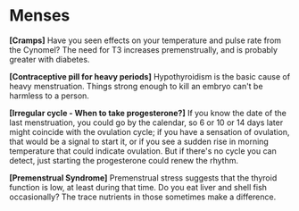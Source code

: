 # Menses

**[Cramps]**
Have you seen effects on your temperature and pulse rate from the Cynomel? The need for T3 increases premenstrually, and is probably greater with diabetes.

**[Contraceptive pill for heavy periods]**
Hypothyroidism is the basic cause of heavy menstruation. Things strong enough to kill an embryo can't be harmless to a person.

**[Irregular cycle - When to take progesterone?]**
If you know the date of the last menstruation, you could go by the calendar, so 6 or 10 or 14 days later might coincide with the ovulation cycle; if you have a sensation of ovulation, that would be a signal to start it, or if you see a sudden rise in morning temperature that could indicate ovulation. But if there's no cycle you can detect, just starting the progesterone could renew the rhythm.

**[Premenstrual Syndrome]**
Premenstrual stress suggests that the thyroid function is low, at least during that time. Do you eat liver and shell fish occasionally? The trace nutrients in those sometimes make a difference.